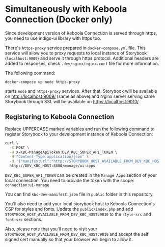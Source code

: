 # Simultaneously with Keboola Connection (Docker only)

Since development version of Keboola Connection is served through https, you need to use indigo-ui
library with https too.

There's `https-proxy` service prepared in `docker-compose.yml` file. This service will allow you to
proxy requests to local instance of Storybook (`localhost:9009`) and serve it through https
protocol. Additional headers are added to responses, check `.dev/nginx/nginx.conf` file for more
information.

The following command:

```
docker-compose up node https-proxy
```

starts `node` and `https-proxy` services. After that, Storybook will be available on
[http://localhost:9009/](http://localhost:9009/) (same as above) and Nginx server serving same
Storybook through SSL will be available on [https://localhost:9010/](https://localhost:9010/).

## Registering to Keboola Connection

Replace UPPERCASE marked variables and run the following command to register Storybook to your
development instance of Keboola Connection:

```bash
curl \
  -X POST \
  -H X-KBC-ManageApiToken:DEV_KBC_SUPER_API_TOKEN \
  -H "Content-Type:application/json" \
  -d '{"manifestUrl":"http://STORYBOOK_HOST_AVAILABLE_FROM_DEV_KBC_HOST:9009/kbc-dev-manifest.json","activate":true}' \
  http://DEV_KBC_HOST:8800/manage/ui-apps
```

`DEV_KBC_SUPER_API_TOKEN` can be created in the `Manage Apps` section of your local connection.  You need to provide the token with the scope: `connection:ui-manage`

You can find `kbc-dev-manifest.json` file in `public` folder in this repository.

You'll also need to add your local storybook host to Keboola Connection's CSP for styles and fonts.  Update the `public/index.php` and add `STORYBOOK_HOST_AVAILABLE_FROM_DEV_KBC_HOST:9010` to the `style-src` and `font-src` sections.

Also, please note that you'll need to visit your `STORYBOOK_HOST_AVAILABLE_FROM_DEV_KBC_HOST:9010` and accept the self signed cert manually so that your browser will begin to allow it.
